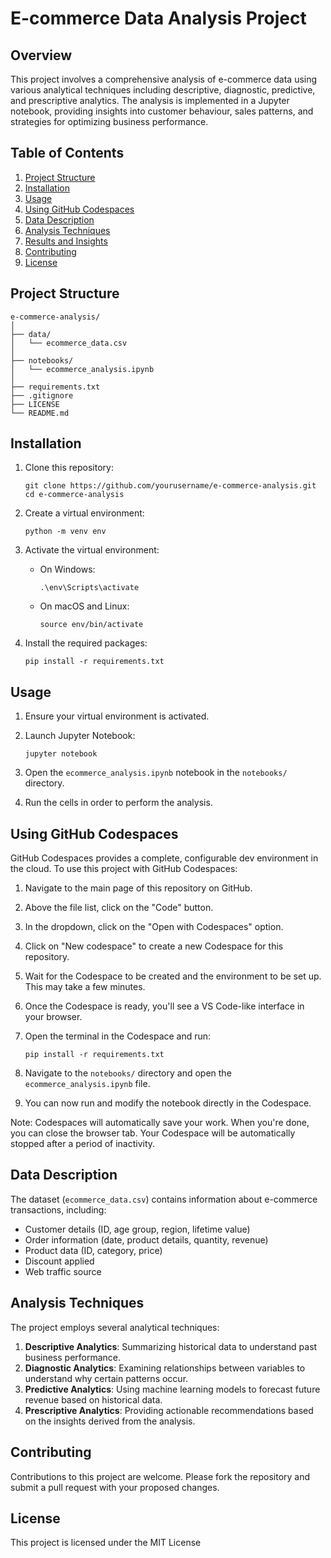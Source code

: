 # E-commerce Data Analysis Project

## Overview

This project involves a comprehensive analysis of e-commerce data using various analytical techniques including descriptive, diagnostic, predictive, and prescriptive analytics. The analysis is implemented in a Jupyter notebook, providing insights into customer behaviour, sales patterns, and strategies for optimizing business performance.

## Table of Contents

1. [Project Structure](#project-structure)
2. [Installation](#installation)
3. [Usage](#usage)
4. [Using GitHub Codespaces](#using-github-codespaces)
5. [Data Description](#data-description)
6. [Analysis Techniques](#analysis-techniques)
7. [Results and Insights](#results-and-insights)
8. [Contributing](#contributing)
9. [License](#license)

## Project Structure

```
e-commerce-analysis/
│
├── data/
│   └── ecommerce_data.csv
│
├── notebooks/
│   └── ecommerce_analysis.ipynb
│
├── requirements.txt
├── .gitignore
├── LICENSE
└── README.md
```

## Installation

1. Clone this repository:

   ```
   git clone https://github.com/yourusername/e-commerce-analysis.git
   cd e-commerce-analysis
   ```

2. Create a virtual environment:

   ```
   python -m venv env
   ```

3. Activate the virtual environment:

   - On Windows:
     ```
     .\env\Scripts\activate
     ```
   - On macOS and Linux:
     ```
     source env/bin/activate
     ```

4. Install the required packages:
   ```
   pip install -r requirements.txt
   ```

## Usage

1. Ensure your virtual environment is activated.

2. Launch Jupyter Notebook:

   ```
   jupyter notebook
   ```

3. Open the `ecommerce_analysis.ipynb` notebook in the `notebooks/` directory.

4. Run the cells in order to perform the analysis.

## Using GitHub Codespaces

GitHub Codespaces provides a complete, configurable dev environment in the cloud. To use this project with GitHub Codespaces:

1. Navigate to the main page of this repository on GitHub.

2. Above the file list, click on the "Code" button.

3. In the dropdown, click on the "Open with Codespaces" option.

4. Click on "New codespace" to create a new Codespace for this repository.

5. Wait for the Codespace to be created and the environment to be set up. This may take a few minutes.

6. Once the Codespace is ready, you'll see a VS Code-like interface in your browser.

7. Open the terminal in the Codespace and run:

   ```
   pip install -r requirements.txt
   ```

8. Navigate to the `notebooks/` directory and open the `ecommerce_analysis.ipynb` file.

9. You can now run and modify the notebook directly in the Codespace.

Note: Codespaces will automatically save your work. When you're done, you can close the browser tab. Your Codespace will be automatically stopped after a period of inactivity.

## Data Description

The dataset (`ecommerce_data.csv`) contains information about e-commerce transactions, including:

- Customer details (ID, age group, region, lifetime value)
- Order information (date, product details, quantity, revenue)
- Product data (ID, category, price)
- Discount applied
- Web traffic source

## Analysis Techniques

The project employs several analytical techniques:

1. **Descriptive Analytics**: Summarizing historical data to understand past business performance.
2. **Diagnostic Analytics**: Examining relationships between variables to understand why certain patterns occur.
3. **Predictive Analytics**: Using machine learning models to forecast future revenue based on historical data.
4. **Prescriptive Analytics**: Providing actionable recommendations based on the insights derived from the analysis.

## Contributing

Contributions to this project are welcome. Please fork the repository and submit a pull request with your proposed changes.

## License

This project is licensed under the MIT License
